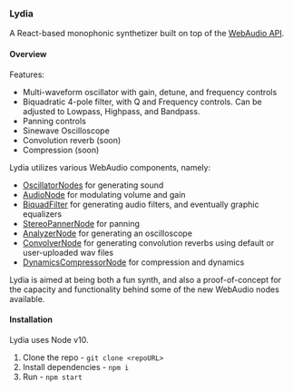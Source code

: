 ### Lydia

A React-based monophonic synthetizer built on top of the [WebAudio API](https://developer.mozilla.org/en-US/docs/Web/API/Web_Audio_API).

#### Overview

Features:
- Multi-waveform oscillator with gain, detune, and frequency controls
- Biquadratic 4-pole filter, with Q and Frequency controls. Can be adjusted to Lowpass, Highpass, and Bandpass.
- Panning controls
- Sinewave Oscilloscope 
- Convolution reverb (soon)
- Compression (soon)

Lydia utilizes various WebAudio components, namely:

-   [OscillatorNodes](https://developer.mozilla.org/en-US/docs/Web/API/OscillatorNode) for generating sound
-   [AudioNode](https://developer.mozilla.org/en-US/docs/Web/API/AudioNode) for modulating volume and gain
-   [BiquadFilter](https://developer.mozilla.org/en-US/docs/Web/API/BiquadFilterNode) for generating audio filters, and eventually graphic equalizers
-   [StereoPannerNode](https://developer.mozilla.org/en-US/docs/Web/API/StereoPannerNode) for panning
-   [AnalyzerNode](https://developer.mozilla.org/en-US/docs/Web/API/AnalyserNode) for generating an oscilloscope
-   [ConvolverNode](https://developer.mozilla.org/en-US/docs/Web/API/ConvolverNode) for generating convolution reverbs using default or user-uploaded wav files
-   [DynamicsCompressorNode](https://developer.mozilla.org/en-US/docs/Web/API/DynamicsCompressorNode) for compression and dynamics

Lydia is aimed at being both a fun synth, and also a proof-of-concept for the capacity and functionality behind some of the new WebAudio nodes available.

#### Installation

Lydia uses Node v10.

1. Clone the repo - `git clone <repoURL>`
2. Install dependencies - `npm i`
3. Run - `npm start`
